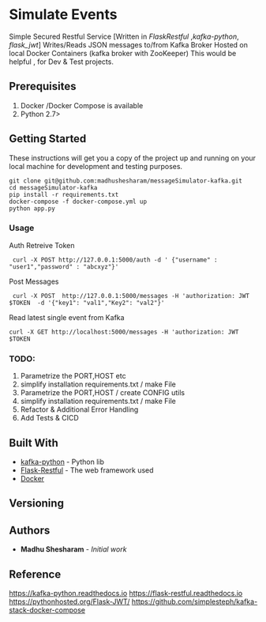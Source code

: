 # Simulate Events 

Simple Secured Restful Service [Written in *FlaskRestful* ,*kafka-python*, *flask_jwt*]
Writes/Reads JSON messages to/from  Kafka Broker Hosted on local Docker Containers (kafka broker with ZooKeeper) 
This would be helpful , for Dev & Test projects.

## Prerequisites
   1) Docker /Docker Compose is available
   2) Python 2.7> 
   
## Getting Started

These instructions will get you a copy of the project up and running on your local machine for development and testing purposes.

```
git clone git@github.com:madhushesharam/messageSimulator-kafka.git
cd messageSimulator-kafka 
pip install -r requirements.txt 
docker-compose -f docker-compose.yml up 
python app.py
```



### Usage

Auth Retreive Token
```
 curl -X POST http://127.0.0.1:5000/auth -d ' {"username" : "user1","password" : "abcxyz"}'
```
 
Post Messages 
```
 curl -X POST  http://127.0.0.1:5000/messages -H 'authorization: JWT $TOKEN  -d '{"key1": "val1","Key2": "val2"}'
```

Read latest single event from Kafka 
```
curl -X GET http://localhost:5000/messages -H 'authorization: JWT $TOKEN 
```

### TODO:
   1) Parametrize the PORT,HOST etc 
   2) simplify installation requirements.txt / make File 
   1) Parametrize the PORT,HOST / create CONFIG utils 
   2) simplify installation requirements.txt / make File
   3) Refactor & Additional Error Handling 
   4) Add Tests & CICD

## Built With

* [kafka-python](https://kafka-python.readthedocs.io ) - Python lib  
* [Flask-Restful](https://flask-restful.readthedocs.io/) - The web framework used
* [Docker](https://github.com/simplesteph/kafka-stack-docker-compose) 


## Versioning

## Authors

* **Madhu Shesharam** - *Initial work* 


## Reference

  https://kafka-python.readthedocs.io 
  https://flask-restful.readthedocs.io
  https://pythonhosted.org/Flask-JWT/
  https://github.com/simplesteph/kafka-stack-docker-compose
